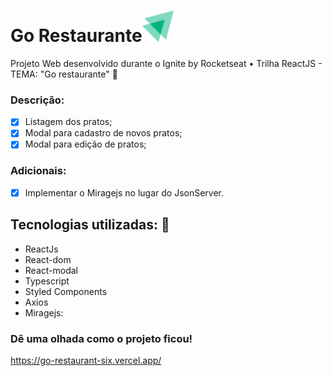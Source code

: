 # Go Restaurante<img src='https://github.com/jfernandesdev/dt-money-2/blob/dc7fe73c37a5a802b1d2795b94618ec6150a25e3/public/favicon.svg' width='50px' />

Projeto Web desenvolvido durante o Ignite by Rocketseat • Trilha ReactJS - TEMA: "Go restaurante" 🍝

### Descrição:

- [x] Listagem dos pratos;
- [x] Modal para cadastro de novos pratos;
- [x] Modal para edição de pratos;

### Adicionais:
- [x] Implementar o Miragejs no lugar do JsonServer.


## Tecnologias utilizadas: 🚀

- ReactJs 
- React-dom 
- React-modal
- Typescript
- Styled Components
- Axios
- Miragejs: 


### Dê uma olhada como o projeto ficou!

https://go-restaurant-six.vercel.app/

<br>
